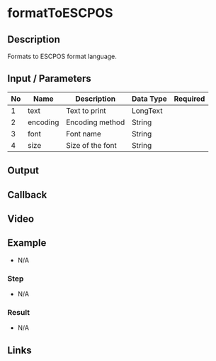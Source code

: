 # formatToESCPOS

## Description

Formats to ESCPOS format language.

## Input / Parameters

| No | Name | Description | Data Type | Required |
| ------ | ------ | ------ |------ | ------ |
| 1 | text | Text to print | LongText |  | 
| 2 | encoding | Encoding method | String |  | 
| 3 | font | Font name | String |  | 
| 4 | size | Size of the font  | String |  | 

## Output

## Callback

## Video

## Example

- N/A

### Step

- N/A

### Result

- N/A

## Links